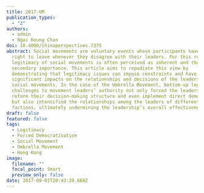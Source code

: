 ```yaml
---
title: 2017-UM
publication_types:
  - "2"
authors:
  - admin
  - Ngai Keung Chan
doi: 10.4000/chinaperspectives.7375
abstract: Social movements are voluntary events whose participants have the
  right to leave whenever they disagree with their leaders. For this reason, the
  legitimacy of social movements is often perceived as inherent and thus of only
  secondary importance. This article aims to repudiate this view by
  demonstrating that legitimacy issues can impose constraints and have
  significant impacts on the relationships and decisions of the leaders of
  social movements. In the case of the Umbrella Movement, bottom-up legitimacy
  challenges to movement leaders’ authority not only forced the leaders to
  reform their decision-making structure and even implement direct democracy,
  but also intensified the relationships among the leaders of different
  factions, ultimately undermining the leadership’s overall effectiveness.
draft: false
featured: false
tags:
  - Legitimacy
  - Forced Democratisation
  - Social Movement
  - Umbrella Movement
  - Hong Kong
image:
  filename: ""
  focal_point: Smart
  preview_only: false
date: 2017-09-01T20:43:39.688Z
---
```

